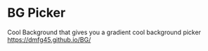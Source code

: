 # BG Picker
Cool Background that gives you a gradient cool background picker https://dmfg45.github.io/BG/